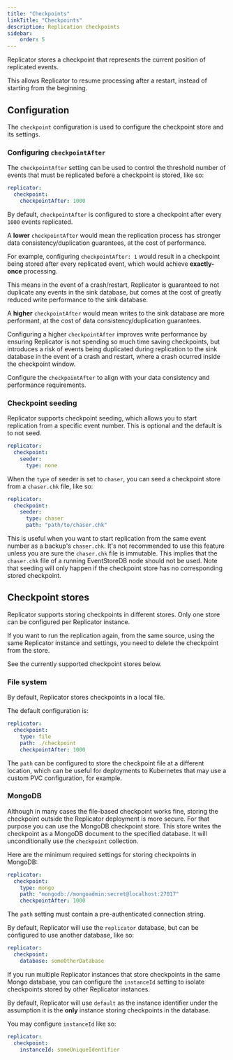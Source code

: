 ```yaml
---
title: "Checkpoints"
linkTitle: "Checkpoints"
description: Replication checkpoints
sidebar:
    order: 5
---
```


Replicator stores a checkpoint that represents the current position of replicated events.

This allows Replicator to resume processing after a restart, instead of starting from the beginning.

## Configuration

The `checkpoint` configuration is used to configure the checkpoint store and its settings.

### Configuring `checkpointAfter`

The `checkpointAfter` setting can be used to control the threshold number of events that must be replicated before a checkpoint is stored, like so:

```yaml
replicator:
  checkpoint:
    checkpointAfter: 1000
```

By default, `checkpointAfter` is configured to store a checkpoint after every `1000` events replicated.

A **lower** `checkpointAfter` would mean the replication process has stronger data consistency/duplication guarantees, at the cost of performance.

For example, configuring `checkpointAfter: 1` would result in a checkpoint being stored after every replicated event, which would achieve **exactly-once** processing.

This means in the event of a crash/restart, Replicator is guaranteed to not duplicate any events in the sink database, but comes at the cost of greatly reduced write performance to the sink database.

A **higher** `checkpointAfter` would mean writes to the sink database are more performant, at the cost of data consistency/duplication guarantees.

Configuring a higher `checkpointAfter` improves write performance by ensuring Replicator is not spending so much time saving checkpoints, but introduces a risk of events being duplicated during replication to the sink database in the event of a crash and restart, where a crash ocurred inside the checkpoint window.

Configure the `checkpointAfter` to align with your data consistency and performance requirements.

### Checkpoint seeding

Replicator supports checkpoint seeding, which allows you to start replication from a specific event number. This is optional and the default is to not seed.

```yaml
replicator:
  checkpoint:
    seeder: 
      type: none
```

When the `type` of seeder is set to `chaser`, you can seed a checkpoint store from a `chaser.chk` file, like so:

```yaml
replicator:
  checkpoint:
    seeder: 
      type: chaser
      path: "path/to/chaser.chk"
```

This is useful when you want to start replication from the same event number as a backup's `chaser.chk`. It's not recommended to use this feature unless you are sure the `chaser.chk` file is immutable. This implies that the `chaser.chk` file of a running EventStoreDB node should not be used.
Note that seeding will only happen if the checkpoint store has no corresponding stored checkpoint.

## Checkpoint stores

Replicator supports storing checkpoints in different stores. Only one store can be configured per Replicator instance.

If you want to run the replication again, from the same source, using the same Replicator instance and settings, you need to delete the checkpoint from the store.

See the currently supported checkpoint stores below.

### File system

By default, Replicator stores checkpoints in a local file.

The default configuration is:

```yaml
replicator:
  checkpoint:
    type: file
    path: ./checkpoint
    checkpointAfter: 1000
```

The `path` can be configured to store the checkpoint file at a different location, which can be useful for deployments to Kubernetes that may use a custom PVC configuration, for example.

### MongoDB

Although in many cases the file-based checkpoint works fine, storing the checkpoint outside the Replicator deployment is more secure. For that purpose you can use the MongoDB checkpoint store. This store writes the checkpoint as a MongoDB document to the specified database. It will unconditionally use the `checkpoint` collection.

Here are the minimum required settings for storing checkpoints in MongoDB:

```yaml
replicator:
  checkpoint:
    type: mongo
    path: "mongodb://mongoadmin:secret@localhost:27017"
    checkpointAfter: 1000
```

The `path` setting must contain a pre-authenticated connection string.

By default, Replicator will use the `replicator` database, but can be configured to use another database, like so:

```yaml
replicator:
  checkpoint:
    database: someOtherDatabase
```

If you run multiple Replicator instances that store checkpoints in the same Mongo database, you can configure the `instanceId` setting to isolate checkpoints stored by other Replicator instances.

By default, Replicator will use `default` as the instance identifier under the assumption it is the **only** instance storing checkpoints in the database.

You may configure `instanceId` like so:

```yaml
replicator:
  checkpoint:
    instanceId: someUniqueIdentifier
```
